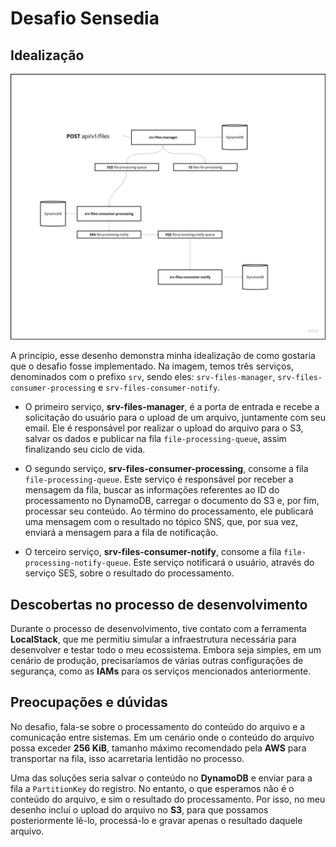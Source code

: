 # Desafio Sensedia

## Idealização

![Desenho arquitetura](desenho.jpeg)

A princípio, esse desenho demonstra minha idealização de como gostaria que o desafio fosse implementado. Na imagem, temos três serviços, denominados com o prefixo `srv`, sendo eles: `srv-files-manager`, `srv-files-consumer-processing` e `srv-files-consumer-notify`.

- O primeiro serviço, **srv-files-manager**, é a porta de entrada e recebe a solicitação do usuário para o upload de um arquivo, juntamente com seu email. Ele é responsável por realizar o upload do arquivo para o S3, salvar os dados e publicar na fila `file-processing-queue`, assim finalizando seu ciclo de vida.

- O segundo serviço, **srv-files-consumer-processing**, consome a fila `file-processing-queue`. Este serviço é responsável por receber a mensagem da fila, buscar as informações referentes ao ID do processamento no DynamoDB, carregar o documento do S3 e, por fim, processar seu conteúdo. Ao término do processamento, ele publicará uma mensagem com o resultado no tópico SNS, que, por sua vez, enviará a mensagem para a fila de notificação.

- O terceiro serviço, **srv-files-consumer-notify**, consome a fila `file-processing-notify-queue`. Este serviço notificará o usuário, através do serviço SES, sobre o resultado do processamento.

## Descobertas no processo de desenvolvimento

Durante o processo de desenvolvimento, tive contato com a ferramenta **LocalStack**, que me permitiu simular a infraestrutura necessária para desenvolver e testar todo o meu ecossistema. Embora seja simples, em um cenário de produção, precisaríamos de várias outras configurações de segurança, como as **IAMs** para os serviços mencionados anteriormente.

## Preocupações e dúvidas

No desafio, fala-se sobre o processamento do conteúdo do arquivo e a comunicação entre sistemas. Em um cenário onde o conteúdo do arquivo possa exceder **256 KiB**, tamanho máximo recomendado pela **AWS** para transportar na fila, isso acarretaria lentidão no processo. 

Uma das soluções seria salvar o conteúdo no **DynamoDB** e enviar para a fila a `PartitionKey` do registro. No entanto, o que esperamos não é o conteúdo do arquivo, e sim o resultado do processamento. Por isso, no meu desenho incluí o upload do arquivo no **S3**, para que possamos posteriormente lê-lo, processá-lo e gravar apenas o resultado daquele arquivo.

